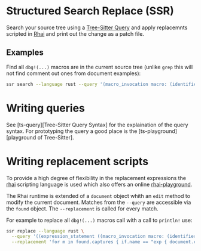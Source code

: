 # Structured Search Replace (SSR)

Search your source tree using a [Tree-Sitter Query][ts-query] and apply
replacemnts scripted in [Rhai][rhai] and print out the change as a patch file.

## Examples

Find all `dbg!(...)` macros are in the current source tree (unlike `grep` this
will not find comment out ones from document examples):

```sh
ssr search --language rust --query '(macro_invocation macro: (identifier) @m (#eq? @m "dbg"))'
```

# Writing queries

See [ts-query][Tree-Sitter Query Syntax] for the explaination of the query
syntax. For prototyping the query a good place is the [ts-playground][playground
of Tree-Sitter].

# Writing replacement scripts

To provide a high degree of flexibility in the replacement expressions the
[rhai][Rhai] scripting language is used which also offers an online
[rhai-playground].

The Rhai runtime is extended of a `document` object whith an `edit` method to
modify the current document. Matches from the `--query` are accessible via the
`found` object. The `--replacement` is called for every match.

For example to replace all `dbg!(...)` macros call with a call to `println!`
use:

```sh
ssr replace --language rust \
  --query '((expression_statement ((macro_invocation macro: (identifier) @m (#eq? @m "dbg")))) @exp)' \
  --replacement 'for m in found.captures { if.name == "exp { document.edit(m.range, "println!"); } }'
```

[ts-query]: https://tree-sitter.github.io/tree-sitter/using-parsers#query-syntax "Tree-Sitter Query Syntax"
[ts-playground]: https://tree-sitter.github.io/tree-sitter/playground "Tree-Sitter Playground"
[rhai]: https://rhai.rs "Rhai"
[rhai-playground]: https://rhai.rs/playground/stable/ "Rhai Playground"
